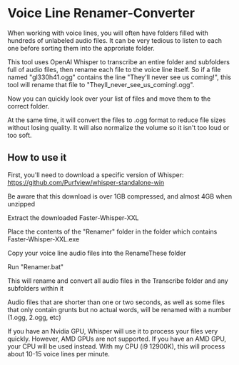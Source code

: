 # Voice Line Renamer-Converter

When working with voice lines, you will often have folders filled with hundreds of unlabeled audio files. It can be very tedious to listen to each one before sorting them into the approriate folder.

This tool uses OpenAI Whisper to transcribe an entire folder and subfolders full of audio files, then rename each file to the voice line itself. So if a file named "gl330h41.ogg" contains the line "They'll never see us coming!", this tool will rename that file to "Theyll_never_see_us_coming!.ogg".

Now you can quickly look over your list of files and move them to the correct folder.

At the same time, it will convert the files to .ogg format to reduce file sizes without losing quality. It will also normalize the volume so it isn't too loud or too soft.

How to use it
-

First, you'll need to download a specific version of Whisper: https://github.com/Purfview/whisper-standalone-win

Be aware that this download is over 1GB compressed, and almost 4GB when unzipped

Extract the downloaded Faster-Whisper-XXL

Place the contents of the "Renamer" folder in the folder which contains Faster-Whisper-XXL.exe

Copy your voice line audio files into the RenameThese folder

Run "Renamer.bat"

This will rename and convert all audio files in the Transcribe folder and any subfolders within it

Audio files that are shorter than one or two seconds, as well as some files that only contain grunts but no actual words, will be renamed with a number (1.ogg, 2.ogg, etc)

If you have an Nvidia GPU, Whisper will use it to process your files very quickly. However, AMD GPUs are not supported. If you have an AMD GPU, your CPU will be used instead. With my CPU (i9 12900K), this will process about 10-15 voice lines per minute.
